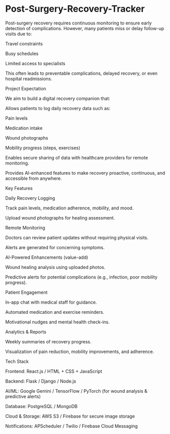# Post-Surgery-Recovery-Tracker
Post-surgery recovery requires continuous monitoring to ensure early detection of complications. However, many patients miss or delay follow-up visits due to:

Travel constraints

Busy schedules

Limited access to specialists

This often leads to preventable complications, delayed recovery, or even hospital readmissions.

Project Expectation

We aim to build a digital recovery companion that:

Allows patients to log daily recovery data such as:

Pain levels

Medication intake

Wound photographs

Mobility progress (steps, exercises)

Enables secure sharing of data with healthcare providers for remote monitoring.

Provides AI-enhanced features to make recovery proactive, continuous, and accessible from anywhere.

Key Features

Daily Recovery Logging

Track pain levels, medication adherence, mobility, and mood.

Upload wound photographs for healing assessment.

Remote Monitoring

Doctors can review patient updates without requiring physical visits.

Alerts are generated for concerning symptoms.

AI-Powered Enhancements (value-add)

Wound healing analysis using uploaded photos.

Predictive alerts for potential complications (e.g., infection, poor mobility progress).

Patient Engagement

In-app chat with medical staff for guidance.

Automated medication and exercise reminders.

Motivational nudges and mental health check-ins.

Analytics & Reports

Weekly summaries of recovery progress.

Visualization of pain reduction, mobility improvements, and adherence.

Tech Stack

Frontend: React.js / HTML + CSS + JavaScript

Backend: Flask / Django / Node.js

AI/ML: Google Gemini / TensorFlow / PyTorch (for wound analysis & predictive alerts)

Database: PostgreSQL / MongoDB

Cloud & Storage: AWS S3 / Firebase for secure image storage

Notifications: APScheduler / Twilio / Firebase Cloud Messaging

